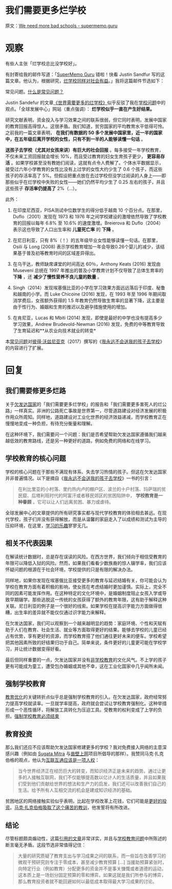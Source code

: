 # 我们需要更多烂学校

原文：[We need more bad schools - supermemo.guru](https://supermemo.guru/wiki/We_need_more_bad_schools)

# 观察

有些人主张「烂学校总比没学校好」。

有封寄给我的邮件写道：「[SuperMemo Guru](https://supermemo.guru/wiki/SuperMemo_Guru) 错啦！快看 Justin Sandfur 写的这篇文章。他认为，根据研究，[烂学校同样对社会有益](http://supermemopedia.com/wiki/Science:_Even_bad_schools_are_good_for_society)。」我将这篇邮件节选如下：

常见问题。[什么是常见问题？](https://supermemo.guru/wiki/What_are_FAQs%3F)

Justin Sandefur 的文章[《世界需要更多的烂学校》](https://www.cgdev.org/blog/world-needs-more-bad-schools)似乎反驳了我在[学校问题](https://supermemo.guru/wiki/Problem_of_schooling)中的观点。「全球发展中心」网站（重点强调）： **烂学校似乎一直在产生好结果。** 

研究文献表明，资金投入与学习效果之间的联系很弱，但它同时表明，发展中国家的教育回报高得惊人。这很矛盾。我们知道，贫穷国家的平均教育水平低得可怜。之前我的一篇文章表明， **在我们有数据的 50 多个发展中国家里，近一半的国家中，在五年级后离开学校的女性，只有不到一半的人能够读懂一句话** 。

 **送孩子去学校（尤其对女孩来讲）有巨大的社会回报** 。每多接受一年学校教育，不仅未来工资回报就会增长 10%，而且受过教育的妇女生育孩子更少， **更容易存活** 。如果学校甚至没有教她们阅读，这就有点令人费解了。个体水平数据显示，接受过六年小学教育的女性比没有上过学的女性大约少生了 0.6 个孩子，而这些孩子的存活率高了 5%。但假设把重点放在去过学校但没学过阅读的人身上——即那些似乎在烂学校中失败的女性——她们仍然平均少生了 0.25 左右的孩子，并且这些孩子 **存活率仍提高了** 2%（…）。

此外：

1. 在印度尼西亚，PISA测试中位数学生的得分低于越南 10 个百分点。在那里，Duflo（2001）发现在 1973 和 1976 年之间学校建设的激增依然导致了学校教育的回报以每年 6.8% 至 10.6% 的速度激增。Breierova 和 Duflo（2004）表示这也导致了人口出生率和 **儿童死亡率** 的 **下降** 。

2. 在尼日利亚，只有 8%（！）的五年级毕业女性能够读懂一句话。在那里，Osili 与 Long (2008) 表示学校教育增加一年会导致0.26个婴儿的减少，该结果基于普及初等教育时间的区域差异得出。

3. 在乌干达，教师缺席课堂的时间高达 60％，Anthony Keats (2016) 发现由 Museveni 总统在 1997 年推出的普及小学教育计划不仅导致了总体生育率的 **下降** ，还 **减少了慢性营养不良儿童的数量** 。

4. Singh（2014）发现埃塞俄比亚的小学在学习效果方面远远落后于印度、秘鲁和越南的小学。而 Luke Chicoine (2016) 发现，在 1993 年至 1996 年期间取消学费后，女孩额外获得的 1.5 年教育仍然导致生育率的显著下降，这主要是由于性行为、婚姻和生育的推迟以及避孕措施使用的增加。

5. 在肯尼亚，Lucas 和 Mbiti (2014) 发现，即使是最好的中学也没有提高多少学习效果，Andrew Brudevold-Newman (2016) 发现，免费的中等教育导致了生育延迟和**从农业向技术就业的转变*

本[常见问题](https://supermemo.guru/wiki/FAQs)对[彼得·沃兹尼亚克](https://supermemo.guru/wiki/Piotr_Wozniak)（2017）撰写的《[我永远不会送我的孩子去学校](https://supermemo.guru/wiki/Problem_of_Schooling)》的内容进行了扩展。

# 回复

## 我们需要修更多烂路

关于[欠发达国家](https://en.wikipedia.org/wiki/Least_Developed_Countries)的「我们需要更多烂学校」的报告和「我们需要更多害死人的烂公路」一样真实。非洲的公路死亡事故是世界第一，尽管道路建设对经济发展的积极作用众所周知。同样地，道路建设对工业化世界的经济效益递减，而学校教育正在慢慢地变成一种负担，有待充分衡量和理解。

在这种环境下，我们需要问一个问题：我们是否希望帮助欠发达国家遵循我们越来越低效的教育路线，还是另一种更好的道路，例如免费的网络和在线学习。

## 学校教育的核心问题

学校的核心问题在于那些不满现有体系、失去学习热情的孩子。但这在欠发达国家并非普遍情况。以下是摘自《[我永远不会送我的孩子去学校](https://supermemo.guru/wiki/I_would_never_send_my_kids_to_school)》一书的引言：

> 在利比里亚的小村落、里约热内卢的棚户区、波兰的十户村落、玛萨瑞的贫民窟、后塔利班时代的阿富汗或者移民郊区的贫困陷阱中， **学校教育是一种眷顾** 。它可以让人们远离贫困、暴力或虐待。

全球发展中心的文章提供的所有研究事实都与现代学校教育的体验相去甚远。在现代学校，孩子们并没有获得解放，而是从温馨的家庭走入了以成绩和测试为主导的压抑环境，在这里，[学习的乐趣](https://supermemo.guru/wiki/Pleasure_of_learning)寥寥无几。

## 相关不代表因果

在解读统计数据时，总是存在误读的风险。在西方世界，我们倾向于相信受教育的年限可以降低入狱的风险。然而，如果我们看看少数族裔的惊人辍学率，我们应该怀疑问题的根源在于社会环境，学校提供的只是有限的解决办法。

同样地，如果你发现在埃塞俄比亚接受更多的教育与延迟结婚有关，你可能会认为学校在教育方面有着积极的影响，使女孩在考虑结婚时更加谨慎。实际上，完全不同的因素可能发挥作用。在这种特定的文化环境中，是婚姻制度阻止女孩入学或导致早期辍学。那些逃脱这一传统的女孩获得了额外的教育年限，这有助于解释这种关联。尼日利亚的例子是一个很好的线索。如果学校在提高识字能力方面做得很糟，出生率的差异就不能仅仅通过识字能力来解释。

在欠发达国家，我们可以观察到一个越来越明显的趋势：家庭环境、个性和天赋有助于人们在教育、社会生活、就业等方面取得更好的结果。能够去学校的儿童已经占有优势，享有更好的资源，而学校教育搭了他们通往更好未来的便车。学校希望把其他因素所致的好结果归功于自己。简单来说，条件更好的儿童更可能在学校学习，并让统计数据变得好看。

最后但同样重要的一点，欠发达国家并没有[非学校教育](https://supermemo.guru/wiki/Unschooling)的文化风气。不上学的孩子更有可能成为童工，遭受包办婚姻或其他不幸，这在工业化国家中几乎闻所未闻。

## 强制学校教育

[教育优化](https://supermemo.guru/wiki/Optimization_of_education)的关键转折点似乎总是强制学校教育的引入。在欠发达国家，政府经常努力提高学校就读率。一旦就学率提高，政府就会尝试让学校教育强制化。这种举措形成一个恶性循环，将解放工具转化为压迫工具。受教育的权利变成了上学的负担。[强制学校教育必须结束](https://supermemo.guru/wiki/Compulsory_schooling_must_end)

## 教育投资

那么我们还应不应该帮助欠发达国家修建更多的学校？我对免费接入网络的主意深感兴趣（例如由 [Sugata Mitra](https://www.youtube.com/watch?v=HE5GX3U3BYQ) 与[凿壁上网](https://supermemo.guru/wiki/Hole_in_the_wall)项目所倡导的那样）。我赞同马克·扎克伯格的观点，他认为[互联互通应该是一项人权](https://www.facebook.com/isconnectivityahumanright/isconnectivityahumanright.pdf)：

> 当今世界经济正在经历巨大的转变，而知识经济正是未来的趋势。通过让更多的人接触互联网，我们不仅能够提高数以亿计人的生活质量，并且如果我们受到他们贡献给世界的想法和生产力的启发，我们还可以改善我们自己的生活。给予所有人互相交流的机会是建成知识经济的基础。

贫困地区的网络接触实验似乎表明，比起在学校改革上花钱，它们可能是[更好的投资](https://en.wikipedia.org/wiki/Minimally_invasive_education)。[马克·扎克伯格吸取了这个痛苦的教训](https://supermemo.guru/wiki/Good_hearts,_brains,_and_money_are_not_enough_for_school_reform)，他发誓将有所改进。

## 结论

尽管标题颇具煽动性，这篇[引用的文章](https://www.cgdev.org/blog/world-needs-more-bad-schools)非常详实，并且与[学校教育问题](https://supermemo.guru/wiki/Problem_of_schooling)中所陈述的断言毫无矛盾。这段节选非常值得记住：

> 大量的研究质疑了教育支出与学习成果之间的联系，而一些旨在改善学习的微观干预研究则专注于零成本，甚至减少教育预算 [...] 当援助预算紧张时，向特定行业（例如教育）分配更多的资金并不是事关慷慨或者道德的运动，这本质上是一场划分固定预算的零和博弈。如果这就是我们所参与的博弈，那么教育投资者就不能回避如何以最低成本取得最大学习成果的讨论。